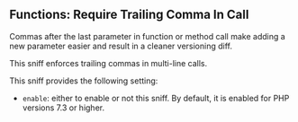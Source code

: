 ## Functions: Require Trailing Comma In Call

Commas after the last parameter in function or method call make adding a new parameter easier and result in a cleaner versioning diff.

This sniff enforces trailing commas in multi-line calls.

This sniff provides the following setting:

*   `enable`: either to enable or not this sniff. By default, it is enabled for PHP versions 7.3 or higher.
